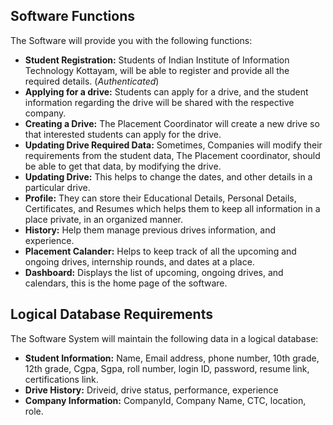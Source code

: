 ## Software Functions
The Software will provide you with the following functions:
- **Student Registration:** Students of Indian Institute of Information Technology Kottayam, will be able to register and provide all the required details. (*Authenticated*)
- **Applying for a drive:** Students can apply for a drive, and the student information regarding the drive will be shared with the respective company.
- **Creating a Drive:** The Placement Coordinator will create a new drive so that interested students can apply for the drive.
- **Updating Drive Required Data:** Sometimes, Companies will modify their requirements from the student data, The Placement coordinator, should be able to get that data, by modifying the drive.
- **Updating Drive:** This helps to change the dates, and other details in a particular drive. 
- **Profile:** They can store their Educational Details, Personal Details, Certificates, and Resumes which helps them to keep all information in a place private, in an organized manner.
- **History:** Help them manage previous drives information, and experience.
- **Placement Calander:** Helps to keep track of all the upcoming and ongoing drives, internship rounds, and dates at a place.
- **Dashboard:** Displays the list of upcoming, ongoing drives, and calendars, this is the home page of the software.

## Logical Database Requirements
The Software System will maintain the following data in a logical database: 
- **Student Information:** Name, Email address, phone number, 10th grade, 12th grade, Cgpa, Sgpa, roll number, login ID, password, resume link, certifications link.
- **Drive History:** Driveid, drive status, performance, experience
- **Company Information:** CompanyId, Company Name, CTC, location, role.
